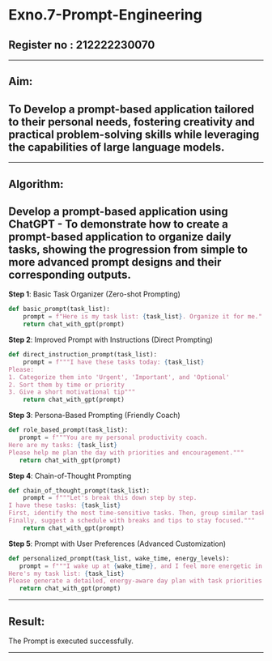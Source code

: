 # Exno.7-Prompt-Engineering

## Register no : 212222230070
---
## Aim: 
To Develop a prompt-based application tailored to their personal needs, fostering creativity and practical problem-solving skills while leveraging the capabilities of large language models.
---

---
## Algorithm: 
Develop a prompt-based application using ChatGPT - To demonstrate how to create a prompt-based application to organize daily tasks, showing the progression from simple to more advanced prompt designs and their corresponding outputs.
---
**Step 1**: Basic Task Organizer (Zero-shot Prompting)
```py
def basic_prompt(task_list):
    prompt = f"Here is my task list: {task_list}. Organize it for me."
    return chat_with_gpt(prompt)
```
**Step 2**: Improved Prompt with Instructions (Direct Prompting)
```py
def direct_instruction_prompt(task_list):
    prompt = f"""I have these tasks today: {task_list}
Please:
1. Categorize them into 'Urgent', 'Important', and 'Optional'
2. Sort them by time or priority
3. Give a short motivational tip"""
    return chat_with_gpt(prompt)
```
 **Step 3**: Persona-Based Prompting (Friendly Coach)
 ```py
def role_based_prompt(task_list):
    prompt = f"""You are my personal productivity coach.
Here are my tasks: {task_list}
Please help me plan the day with priorities and encouragement."""
    return chat_with_gpt(prompt)
```
**Step 4**: Chain-of-Thought Prompting
```py
def chain_of_thought_prompt(task_list):
    prompt = f"""Let's break this down step by step.
I have these tasks: {task_list}
First, identify the most time-sensitive tasks. Then, group similar tasks together.
Finally, suggest a schedule with breaks and tips to stay focused."""
    return chat_with_gpt(prompt)
```
 **Step 5**: Prompt with User Preferences (Advanced Customization)
 ```py
def personalized_prompt(task_list, wake_time, energy_levels):
    prompt = f"""I wake up at {wake_time}, and I feel more energetic in the {energy_levels}.
Here's my task list: {task_list}
Please generate a detailed, energy-aware day plan with task priorities and relaxation slots."""
    return chat_with_gpt(prompt)
```

---
## Result:
The Prompt is executed successfully.

---


